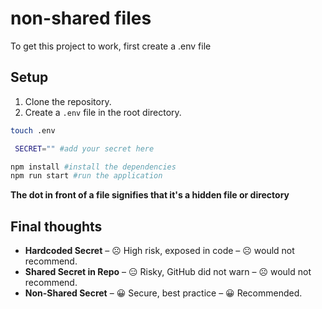 # non-shared files
To get this project to work, first create a .env file

## Setup
1. Clone the repository.
2. Create a `.env` file in the root directory.
``` bash
touch .env
```
 ``` bash
  SECRET="" #add your secret here
   ```
``` bash
npm install #install the dependencies
npm run start #run the application
```

**The dot in front of a file signifies that it's a hidden file or directory**

## Final thoughts
- **Hardcoded Secret** – ☹️ High risk, exposed in code – ☹️ would not recommend.  
- **Shared Secret in Repo** – 😑 Risky, GitHub did not warn – ☹️ would not recommend.  
- **Non-Shared Secret** – 😀 Secure, best practice – 😀 Recommended.
